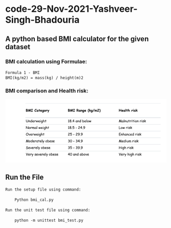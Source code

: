 # code-29-Nov-2021-Yashveer-Singh-Bhadouria

## A python based BMI calculator for the given dataset

### BMI calculation using Formulae:
    Formula 1 - BMI
    BMI(kg/m2) = mass(kg) / height(m)2

### BMI comparison and Health risk:
![Screeshot](Screenshot(13).png)

## Run the File

    Run the setup file using command:

        Python bmi_cal.py

    Run the unit test file using command:

        python -m unittest bmi_test.py

